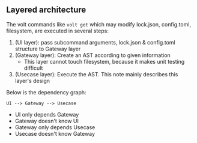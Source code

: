 
## Layered architecture

The volt commands like `volt get` which may modify lock.json, config.toml,
filesystem, are executed in several steps:

1. (UI layer): pass subcommand arguments, lock.json & config.toml structure
   to Gateway layer
2. (Gateway layer): Create an AST according to given information
    * This layer cannot touch filesystem, because it makes unit testing difficult
3. (Usecase layer): Execute the AST. This note mainly describes this layer's design

Below is the dependency graph:

```
UI --> Gateway --> Usecase
```

* UI only depends Gateway
* Gateway doesn't know UI
* Gateway only depends Usecase
* Usecase doesn't know Gateway
